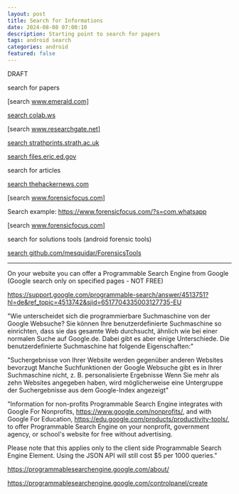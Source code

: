 ```yaml
---
layout: post
title: Search for Informations 
date: 2024-08-08 07:00:10
description: Starting point to search for papers
tags: android search
categories: android
featured: false
---
```


DRAFT 

search for papers

[search www.emerald.com]: https://www.emerald.com/insight/search?q=WhatsApp "https://www.emerald.com/insight/search?q=WhatsApp"
[search www.emerald.com]

[search colab.ws]: https://colab.ws "https://colab.ws"
[search colab.ws]

[search www.researchgate.net]: https://www.researchgate.net "https://www.researchgate.net" 
[search www.researchgate.net]

[search strathprints.strath.ac.uk]: https://strathprints.strath.ac.uk "https://strathprints.strath.ac.uk"
[search strathprints.strath.ac.uk]

[search files.eric.ed.gov]: https://files.eric.ed.gov "https://files.eric.ed.gov" 
[search files.eric.ed.gov]

search for articles 

[search thehackernews.com]: https://thehackernews.com "https://thehackernews.com"
[search thehackernews.com]

[search www.forensicfocus.com]: https://www.forensicfocus.com "https://www.forensicfocus.com"
[search www.forensicfocus.com]

Search example: https://www.forensicfocus.com/?s=com.whatsapp

[search www.forensicfocus.com]: https://www.forensicfocus.com "https://www.forensicfocus.com"
[search www.forensicfocus.com]


search for solutions tools (android forensic tools)

[search github.com/mesquidar/ForensicsTools]: https://github.com/mesquidar/ForensicsTools "https://github.com/mesquidar/ForensicsTools"
[search github.com/mesquidar/ForensicsTools]



<hr>

On your website you can offer a Programmable Search Engine from Google (Google search only on specified pages - NOT FREE)

https://support.google.com/programmable-search/answer/4513751?hl=de&ref_topic=4513742&sjid=6517704335003127735-EU

"Wie unterscheidet sich die programmierbare Suchmaschine von der Google Websuche?
Sie können Ihre benutzerdefinierte Suchmaschine so einrichten, dass sie das gesamte Web durchsucht, ähnlich wie bei einer normalen Suche auf Google.de. Dabei gibt es aber einige Unterschiede. Die benutzerdefinierte Suchmaschine hat folgende Eigenschaften:"

"Suchergebnisse von Ihrer Website werden gegenüber anderen Websites bevorzugt
Manche Suchfunktionen der Google Websuche gibt es in Ihrer Suchmaschine nicht, z. B. personalisierte Ergebnisse
Wenn Sie mehr als zehn Websites angegeben haben, wird möglicherweise eine Untergruppe der Suchergebnisse aus dem Google-Index angezeigt"

"Information for non-profits
Programmable Search Engine integrates with Google For Nonprofits, https://www.google.com/nonprofits/, and with Google For Education, https://edu.google.com/products/productivity-tools/, to offer Programmable Search Engine on your nonprofit, government agency, or school's website for free without advertising.

Please note that this applies only to the client side Programmable Search Engine Element. Using the JSON API will still cost $5 per 1000 queries."

https://programmablesearchengine.google.com/about/

https://programmablesearchengine.google.com/controlpanel/create


